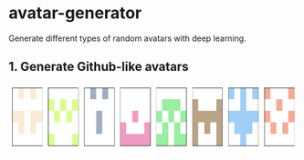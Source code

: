 # avatar-generator
Generate different types of random avatars with deep learning.

## 1. Generate Github-like avatars

<img src="imgs/example_githublike.png" width="800" height="120">
